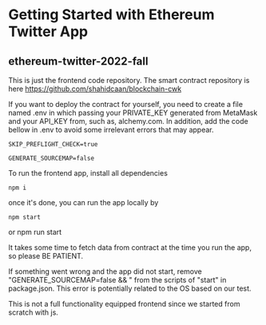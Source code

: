 # Getting Started with Ethereum Twitter App

## ethereum-twitter-2022-fall

This is just the frontend code repository. The smart contract repository is here https://github.com/shahidcaan/blockchain-cwk

If you want to deploy the contract for yourself, you need to create a file named .env in which passing your PRIVATE_KEY generated from MetaMask and your API_KEY from, such as, alchemy.com. In addition, add the code bellow in .env to avoid some irrelevant errors that may appear.

    SKIP_PREFLIGHT_CHECK=true

    GENERATE_SOURCEMAP=false

To run the frontend app, install all dependencies

    npm i

once it's done, you can run the app locally by

    npm start
or
    npm run start

It takes some time to fetch data from contract at the time you run the app, so please BE PATIENT.

If something went wrong and the app did not start, remove "GENERATE_SOURCEMAP=false && " from the scripts of "start" in package.json. This error is potentially related to the OS based on our test.

This is not a full functionality equipped frontend since we started from scratch with js. 

